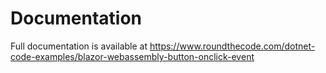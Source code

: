 # Documentation

Full documentation is available at https://www.roundthecode.com/dotnet-code-examples/blazor-webassembly-button-onclick-event
